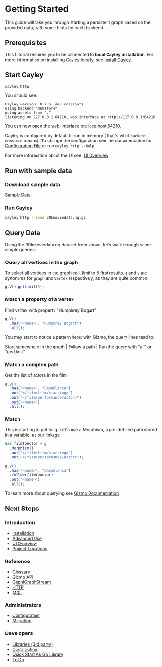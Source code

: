 # Getting Started

This guide will take you through starting a persistent graph based on the provided data, with some hints for each backend.

## Prerequisites

This tutorial requires you to be connected to **local Cayley installation**. For more information on installing Cayley locally, see [Install Cayley](installation.md).

## Start Cayley

```bash
cayley http
```

You should see:

```
Cayley version: 0.7.5 (dev snapshot)
using backend "memstore"
using assets from "."
listening on 127.0.0.1:64210, web interface at http://127.0.0.1:64210
```

You can now open the web-interface on: [localhost:64210](http://localhost:64210/).

Cayley is configured by default to run in memory (That's what `backend memstore` means). To change the configuration see the documentation for [Configuration File](Configuration.md) or run `cayley http --help`.

For more information about the UI see: [UI Overview](UI-Overview.md)

## Run with sample data

### Download sample data

[Sample Data](https://github.com/cayleygraph/cayley/raw/master/data/30kmoviedata.nq.gz)

### Run Cayley

```bash
cayley http --load 30kmoviedata.nq.gz
```

## Query Data

Using the 30kmoviedata.nq dataset from above, let's walk through some simple queries:

### Query all vertices in the graph

To select all vertices in the graph call, limit to 5 first results.
`g` and `V` are synonyms for `graph` and `Vertex` respectively, as they are quite common.

```javascript
g.V().getLimit(5);
```

### Match a property of a vertex

Find vertex with property "Humphrey Bogart"

```javascript
g.V()
  .has("<name>", "Humphrey Bogart")
  .all();
```

You may start to notice a pattern here: with Gizmo, the query lines tend to:

Start somewhere in the graph | Follow a path | Run the query with "all" or "getLimit"

### Match a complex path

Get the list of actors in the film

```javascript
g.V()
  .has("<name>", "Casablanca")
  .out("</film/film/starring>")
  .out("</film/performance/actor>")
  .out("<name>")
  .all();
```

### Match

This is starting to get long. Let's use a Morphism, a pre-defined path stored in a variable, as our linkage

```javascript
var filmToActor = g
  .Morphism()
  .out("</film/film/starring>")
  .out("</film/performance/actor>");

g.V()
  .has("<name>", "Casablanca")
  .follow(filmToActor)
  .out("<name>")
  .all();
```

To learn more about querying see [Gizmo Documentation](GizmoAPI.md)

## Next Steps

### Introduction

- [Installation](Installation.md)
- [Advanced Use](Advanced-Use.md)
- [UI Overview](UI-Overview.md)
- [Project Locations](Locations.md)

### Reference

- [Glossary](glossary.md)
- [Gizmo API](GizmoAPI.md)
- [GephiGraphStream](GephiGraphStream.md)
- [HTTP](HTTP.md)
- [MQL](MQL.md)

### Administrators

- [Configuration](Configuration.md)
- [Migration](Migration.md)

### Developers

- [Libraries (3rd party)](3rd-Party-APIs.md)
- [Contributing](Contributing.md)
- [Quick Start As Go Library](Quickstart-As-Lib.md)
- [To Do](Todo.md)
